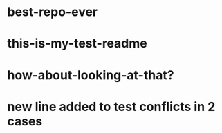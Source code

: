 # best-repo-ever
# this-is-my-test-readme
# how-about-looking-at-that?
# new line added to test conflicts in 2 cases
